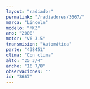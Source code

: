 ```yaml
---
layout: "radiador"
permalink: "/radiadores/3667/"
marca: "Lincoln"
modelo: "MKZ"
ano: "2008"
motor: "V6 3.5"
transmision: "Automática"
parte: "438451"
clima: "Con clima"
alto: "25 3/4"
ancho: "16 7/8"
observaciones: ""
id: "3667"
---
```


